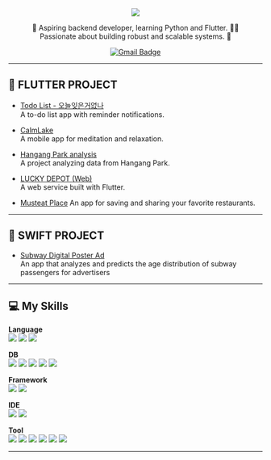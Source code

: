 <div align="center">

<img src="https://capsule-render.vercel.app/api?type=waving&color=auto&height=180&section=header&text=TERRY%20YOON&fontSize=40" />

🌱 Aspiring backend developer, learning Python and Flutter. 📱🐍  
Passionate about building robust and scalable systems. 🚀

[![Gmail Badge](https://img.shields.io/badge/Gmail-yellow?style=flat-square&logo=Gmail&logoColor=white&link=mailto:yonghyuk.terry.yoon@gmail.com)](mailto:yonghyuk.terry.yoon@gmail.com)

</div>

---

## 🚀 FLUTTER PROJECT

- [Todo List - 오늘잊은거없나](https://github.com/glgl-1/todo_android)  
  A to-do list app with reminder notifications.

- [CalmLake](https://github.com/terryhyuk/calmlake)  
  A mobile app for meditation and relaxation.

- [Hangang Park analysis](https://github.com/terryhyuk/HanGang_Mate)  
  A project analyzing data from Hangang Park.

- [LUCKY DEPOT (Web)](https://github.com/terryhyuk/LuckDepot)  
  A web service built with Flutter.

- [Musteat Place](https://github.com/terryhyuk/musteatplace)
  An app for saving and sharing your favorite restaurants.
---

## 🍏 SWIFT PROJECT

- [Subway Digital Poster Ad](https://github.com/terryhyuk/Subway-Digital-Poster-Ad)  
  An app that analyzes and predicts the age distribution of subway passengers for advertisers

---

## 💻 My Skills

**Language**  
<img src="https://img.shields.io/badge/Dart-0175C2?style=for-the-badge&logo=dart&logoColor=white"/>
<img src="https://img.shields.io/badge/Swift-FA7343?style=for-the-badge&logo=swift&logoColor=white"/>
<img src="https://img.shields.io/badge/Python-3776AB?style=for-the-badge&logo=python&logoColor=white"/>

**DB**  
<img src="https://img.shields.io/badge/Firebase-FFCA28?style=for-the-badge&logo=firebase&logoColor=white"/>
<img src="https://img.shields.io/badge/MySQL-4479A1?style=for-the-badge&logo=mysql&logoColor=white"/>
<img src="https://img.shields.io/badge/PostgreSQL-4169E1?style=for-the-badge&logo=postgresql&logoColor=white"/>
<img src="https://img.shields.io/badge/SQLite-003B57?style=for-the-badge&logo=sqlite&logoColor=white"/>
<img src="https://img.shields.io/badge/Hive-FFC107?style=for-the-badge&logo=hive&logoColor=white"/>

**Framework**  
<img src="https://img.shields.io/badge/Flutter-02569B?style=for-the-badge&logo=flutter&logoColor=white"/>
<img src="https://img.shields.io/badge/Flask-000000?style=for-the-badge&logo=flask&logoColor=white"/>

**IDE**  
<img src="https://img.shields.io/badge/VSCode-007ACC?style=for-the-badge&logo=visualstudiocode&logoColor=white"/>
<img src="https://img.shields.io/badge/Xcode-147EFB?style=for-the-badge&logo=xcode&logoColor=white"/>

**Tool**  
<img src="https://img.shields.io/badge/Git-F05032?style=for-the-badge&logo=git&logoColor=white"/>
<img src="https://img.shields.io/badge/GitHub-181717?style=for-the-badge&logo=github&logoColor=white"/>
<img src="https://img.shields.io/badge/Fork-0052CC?style=for-the-badge&logo=fork&logoColor=white"/>
<img src="https://img.shields.io/badge/Figma-F24E1E?style=for-the-badge&logo=figma&logoColor=white"/>
<img src="https://img.shields.io/badge/Miro-050038?style=for-the-badge&logo=miro&logoColor=white"/>
<img src="https://img.shields.io/badge/Slack-4A154B?style=for-the-badge&logo=slack&logoColor=white"/>

---
